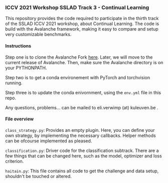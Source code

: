 ### ICCV 2021 Workshop SSLAD Track 3 - Continual Learning

This repository provides the code required to participate in the
thirth track of the SSLAD ICCV 2021 workshop, about Continual
Learning. The code is build with the Avalanche framework, making
it easy to compare and setup very customizable benchmarks.

#### Instructions 

Step one is to clone the Avalanche Fork 
[here](https://github.com/VerwimpEli/avalanche). Later, we will
move to the current release of Avalanche. Then, make sure
the Avalanche directory is on your PYTHONPATH.

Step two is to get a conda environement with PyTorch and
torchvision running.

Step three is to update the conda enivornment, using the 
`env.yml` file in this repo. 

Any questions, problems... can be mailed to 
eli.verwimp (at) kuleuven.be . 

#### File overview

`class_strategy.py`: Provides an empty plugin. Here, you can define
your own strategy, by implementing the necessary callbacks. Helper
methods can be ofcourse implemented as pleased.

`classification.py`: Driver code for the classification subtrack. 
There are a few things that can be changed here, such as the
model, optimizer and loss criterion. 

`haitain.py`: This file contains all code to get the challenge
and data setup, shouldn't be touched or altered.